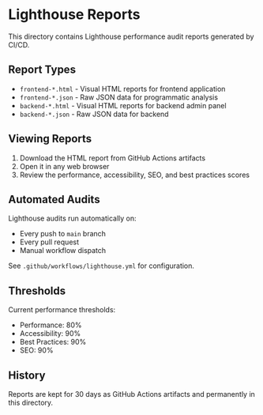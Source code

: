 # Lighthouse Reports

This directory contains Lighthouse performance audit reports generated by CI/CD.

## Report Types

- `frontend-*.html` - Visual HTML reports for frontend application
- `frontend-*.json` - Raw JSON data for programmatic analysis
- `backend-*.html` - Visual HTML reports for backend admin panel
- `backend-*.json` - Raw JSON data for backend

## Viewing Reports

1. Download the HTML report from GitHub Actions artifacts
2. Open it in any web browser
3. Review the performance, accessibility, SEO, and best practices scores

## Automated Audits

Lighthouse audits run automatically on:
- Every push to `main` branch
- Every pull request
- Manual workflow dispatch

See `.github/workflows/lighthouse.yml` for configuration.

## Thresholds

Current performance thresholds:
- Performance: 80%
- Accessibility: 90%
- Best Practices: 90%
- SEO: 90%

## History

Reports are kept for 30 days as GitHub Actions artifacts and permanently in this directory.
